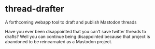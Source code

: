# thread-drafter
A forthcoming webapp tool to draft and publish Mastodon threads

Have you ever been disappointed that you can't save twitter threads to drafts? Well you can continue being disappointed because that project is abandoned to be reincarnated as a Mastodon project.
